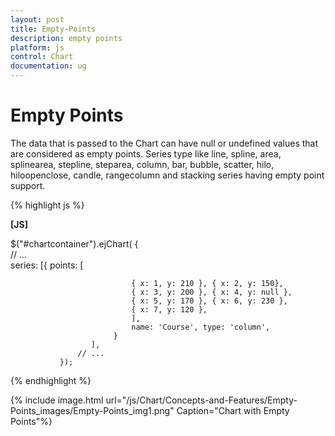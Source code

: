 ```yaml
---
layout: post
title: Empty-Points
description: empty points
platform: js
control: Chart
documentation: ug
---
```


# Empty Points

The data that is passed to the Chart can have null or undefined values that are considered as empty points. Series type like line, spline, area, splinearea, stepline, steparea, column, bar, bubble, scatter, hilo, hiloopenclose, candle, rangecolumn and stacking series having empty point support.

{% highlight js %}

**[JS]**

$("#chartcontainer").ejChart(
               {   
                   // ...             
                   series: [{
                               points: [

                               { x: 1, y: 210 }, { x: 2, y: 150},
                               { x: 3, y: 200 }, { x: 4, y: null },
                               { x: 5, y: 170 }, { x: 6, y: 230 },
                               { x: 7, y: 120 },  
                               ],
                               name: 'Course', type: 'column',
                           }
                      ],	
                   // ...             
               });


{% endhighlight %}



{% include image.html url="/js/Chart/Concepts-and-Features/Empty-Points_images/Empty-Points_img1.png" Caption="Chart with Empty Points"%}

